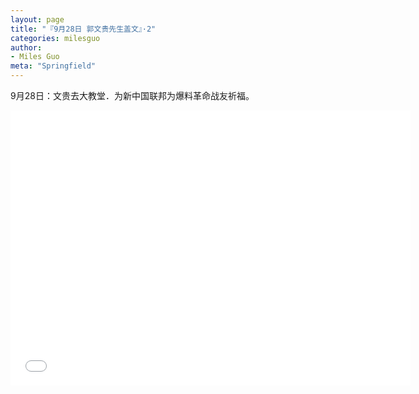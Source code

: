 ```yaml
---
layout: page
title: "『9月28日 郭文贵先生盖文』·2"
categories: milesguo
author:
- Miles Guo
meta: "Springfield"
---
```


9月28日：文贵去大教堂．为新中国联邦为爆料革命战友祈福。 

<center>
<iframe width="640" height="440" src="../../../../video/milesguo/2020_09_28_Miles_Guo_Getter_2.MOV" frameborder="0" allow="accelerometer; autoplay; encrypted-media; gyroscope; picture-in-picture" allowfullscreen></iframe>
</center>
